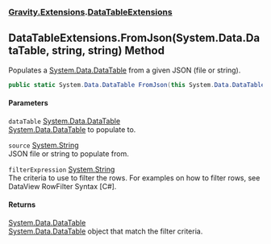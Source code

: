 ### [Gravity.Extensions](./Gravity-Extensions.md 'Gravity.Extensions').[DataTableExtensions](./Gravity-Extensions-DataTableExtensions.md 'Gravity.Extensions.DataTableExtensions')
## DataTableExtensions.FromJson(System.Data.DataTable, string, string) Method
Populates a [System.Data.DataTable](https://docs.microsoft.com/en-us/dotnet/api/System.Data.DataTable 'System.Data.DataTable') from a given JSON (file or string).  
```csharp
public static System.Data.DataTable FromJson(this System.Data.DataTable dataTable, string source, string filterExpression);
```
#### Parameters
<a name='Gravity-Extensions-DataTableExtensions-FromJson(System-Data-DataTable_string_string)-dataTable'></a>
`dataTable` [System.Data.DataTable](https://docs.microsoft.com/en-us/dotnet/api/System.Data.DataTable 'System.Data.DataTable')  
[System.Data.DataTable](https://docs.microsoft.com/en-us/dotnet/api/System.Data.DataTable 'System.Data.DataTable') to populate to.  
  
<a name='Gravity-Extensions-DataTableExtensions-FromJson(System-Data-DataTable_string_string)-source'></a>
`source` [System.String](https://docs.microsoft.com/en-us/dotnet/api/System.String 'System.String')  
JSON file or string to populate from.  
  
<a name='Gravity-Extensions-DataTableExtensions-FromJson(System-Data-DataTable_string_string)-filterExpression'></a>
`filterExpression` [System.String](https://docs.microsoft.com/en-us/dotnet/api/System.String 'System.String')  
The criteria to use to filter the rows. For examples on how to filter rows, see DataView RowFilter Syntax [C#].  
  
#### Returns
[System.Data.DataTable](https://docs.microsoft.com/en-us/dotnet/api/System.Data.DataTable 'System.Data.DataTable')  
[System.Data.DataTable](https://docs.microsoft.com/en-us/dotnet/api/System.Data.DataTable 'System.Data.DataTable') object that match the filter criteria.  
